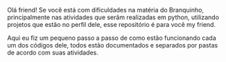 Olá friend!
Se você está com dificuldades na matéria do Branquinho, principalmente nas atividades que serãm realizadas em python, utilizando projetos que estão no perfil dele, esse repositório é para você my friend.

Aqui eu fiz um pequeno passo a passo de como estão funcionando cada um dos códigos dele, todos estão documentados e separados por pastas de acordo com suas atividades.